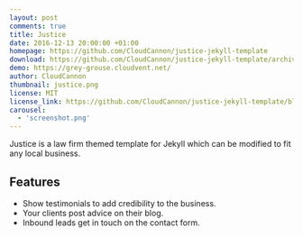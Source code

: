 ```yaml
---
layout: post
comments: true
title: Justice
date: 2016-12-13 20:00:00 +01:00
homepage: https://github.com/CloudCannon/justice-jekyll-template
download: https://github.com/CloudCannon/justice-jekyll-template/archive/master.zip
demo: https://grey-grouse.cloudvent.net/
author: CloudCannon
thumbnail: justice.png
license: MIT
license_link: https://github.com/CloudCannon/justice-jekyll-template/blob/master/LICENSE
carousel:
  - 'screenshot.png'
---
```


Justice is a law firm themed template for Jekyll which can be modified to fit any local business.

## Features

* Show testimonials to add credibility to the business.
* Your clients post advice on their blog.
* Inbound leads get in touch on the contact form.
